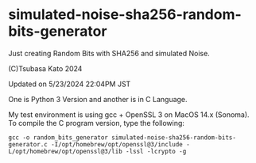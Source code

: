 # simulated-noise-sha256-random-bits-generator
Just creating Random Bits with SHA256 and simulated Noise.

(C)Tsubasa Kato 2024

Updated on 5/23/2024 22:04PM JST

One is Python 3 Version and another is in C Language.

My test environment is using gcc + OpenSSL 3 on MacOS 14.x (Sonoma).
To compile the C program version, type the following:

```gcc -o random_bits_generator simulated-noise-sha256-random-bits-generator.c -I/opt/homebrew/opt/openssl@3/include -L/opt/homebrew/opt/openssl@3/lib -lssl -lcrypto -g```

